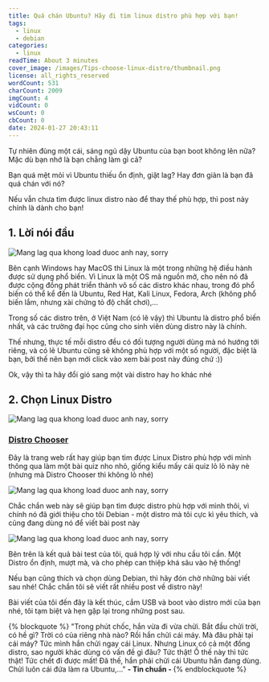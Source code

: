 ```yaml
---
title: Quá chán Ubuntu? Hãy đi tìm linux distro phù hợp với bạn!
tags:
  - linux
  - debian
categories:
  - linux
readTime: About 3 minutes
cover_image: /images/Tips-choose-linux-distro/thumbnail.png
license: all_rights_reserved
wordCount: 531
charCount: 2009
imgCount: 4
vidCount: 0
wsCount: 0
cbCount: 0
date: 2024-01-27 20:43:11
---
```


Tự nhiên đùng một cái, sáng ngủ dậy Ubuntu của bạn boot không lên nữa? Mặc dù bạn nhớ là bạn chẳng làm gì cả?


Bạn quá mệt mỏi vì Ubuntu thiếu ổn định, giật lag? Hay đơn giản là bạn đã quá chán với nó?

Nếu vẫn chưa tìm được linux distro nào để thay thế phù hợp, thì post này chính là dành cho bạn!

## 1. Lời nói đầu

![Mang lag qua khong load duoc anh nay, sorry](/images/Tips-choose-linux-distro/linux_distro.png)

Bên cạnh Windows hay MacOS thì Linux là một trong những hệ điều hành được sử dụng phổ biến. Vì Linux là một OS mã nguồn mở, cho nên nó đã được cộng đồng phát triển thành vô số các distro khác nhau, trong đó phổ biến có thể kể đến là Ubuntu, Red Hat, Kali Linux, Fedora, Arch (không phổ biến lắm, nhưng xài chứng tỏ độ chất chơi),...

Trong số các distro trên, ở Việt Nam (có lẽ vậy) thì Ubuntu là distro phổ biến nhất, và các trường đại học cũng cho sinh viên dùng distro này là chính.

Thế nhưng, thực tế mỗi distro đều có đối tượng người dùng mà nó hướng tới riêng, và có lẽ Ubuntu cũng sẽ không phù hợp với một số người, đặc biệt là bạn, bởi thế nên bạn mới click vào xem bài post này đúng chứ :))

Ok, vậy thì ta hãy đổi gió sang một vài distro hay ho khác nhé

## 2. Chọn Linux Distro

![Mang lag qua khong load duoc anh nay, sorry](/images/Tips-choose-linux-distro/distro_chooser.png)
### [Distro Chooser](https://distrochooser.de/)


Đây là trang web rất hay giúp bạn tìm được Linux Distro phù hợp với mình thông qua làm một bài quiz nho nhỏ, giống kiểu mấy cái quiz lỏ lỏ này nè (nhưng mà Distro Chooser thì không lỏ nhé)

![Mang lag qua khong load duoc anh nay, sorry](/images/Tips-choose-linux-distro/quiz.png)

Chắc chắn web này sẽ giúp bạn tìm được distro phù hợp với mình thôi, vì chính nó đã giới thiệu cho tôi Debian - một distro mà tôi cực kì yêu thích, và cũng đang dùng nó để viết bài post này

![Mang lag qua khong load duoc anh nay, sorry](/images/Tips-choose-linux-distro/debian.png)

Bên trên là kết quả bài test của tôi, quá hợp lý với nhu cầu tôi cần. Một Distro ổn định, mượt mà, và cho phép can thiệp khá sâu vào hệ thống!

Nếu bạn cũng thích và chọn dùng Debian, thì hãy đón chờ những bài viết sau nhé! Chắc chắn tôi sẽ viết rất nhiều post về distro này!

Bài viết của tôi đến đây là kết thúc, cắm USB và boot vào distro mới của bạn nhé, tôi tạm biệt và hẹn gặp lại trong những post sau.

{% blockquote %}
    "Trong phút chốc, hắn vừa đi vừa chửi. Bắt đầu chửi trời, có hề gì? Trời có của riêng nhà nào? Rồi hắn chửi cái máy. Mà đâu phải tại cái máy? Tức mình hắn chửi ngay cái Linux. Nhưng Linux có cả một đống distro, sao người khác dùng có vấn đề gì đâu? Tức thật! Ồ thế này thì tức thật! Tức chết đi được mất! Đã thế, hắn phải chửi cái Ubuntu hắn đang dùng. Chửi luôn cái đứa làm ra Ubuntu,..."
                       <strong> - Tin chuẩn - </strong>
{% endblockquote %}
